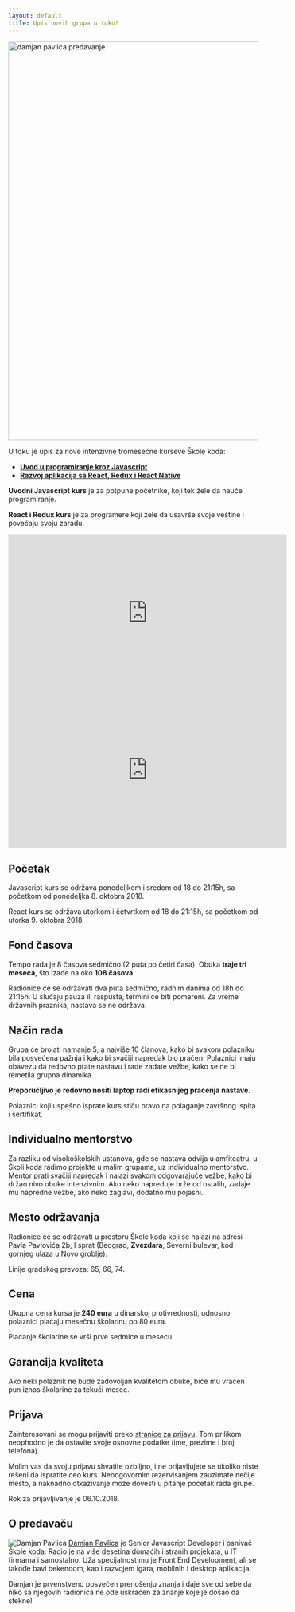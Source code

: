 ```yaml
---
layout: default
title: Upis novih grupa u toku!
---
```


<img src="/images/skola/damjan-pavlica-predavanje.jpeg" alt="damjan pavlica predavanje" width="800">

U toku je upis za nove intenzivne tromesečne kurseve Škole koda:

- **[Uvod u programiranje kroz Javascript](/kursevi/ucimo-javascript/)**
- **[Razvoj aplikacija sa React, Redux i React Native](https://skolakoda.github.io/uvod-u-react/)**

**Uvodni Javascript kurs** je za potpune početnike, koji tek žele da nauče programiranje. 

**React i Redux kurs** je za programere koji žele da usavrše svoje veštine i povećaju svoju zaradu.

<iframe width="560" height="315" src="https://www.youtube.com/embed/pu-466V7H6A" frameborder="0" allow="autoplay; encrypted-media" allowfullscreen></iframe>

<iframe width="560" height="315" src="https://www.youtube.com/embed/CrDXve3kCmk" frameborder="0" allow="autoplay; encrypted-media" allowfullscreen></iframe>

## Početak

Javascript kurs se održava ponedeljkom i sredom od 18 do 21:15h, sa početkom od ponedeljka 8. oktobra 2018.

React kurs se održava utorkom i četvrtkom od 18 do 21:15h, sa početkom od utorka 9. oktobra 2018.

## Fond časova

Tempo rada je 8 časova sedmično (2 puta po četiri časa). Obuka **traje tri meseca**, što izađe na oko **108 časova**.

Radionice će se održavati dva puta sedmično, radnim danima od 18h do 21:15h. U slučaju pauza ili raspusta, termini će biti pomereni. Za vreme državnih praznika, nastava se ne održava.

## Način rada

Grupa će brojati namanje 5, a najviše 10 članova, kako bi svakom polazniku bila posvećena pažnja i kako bi svačiji napredak bio praćen. Polaznici imaju obavezu da redovno prate nastavu i rade zadate vežbe, kako se ne bi remetila grupna dinamika. 

**Preporučljivo je redovno nositi laptop radi efikasnijeg praćenja nastave.**

Polaznici koji uspešno isprate kurs stiču pravo na polaganje završnog ispita i sertifikat.

## Individualno mentorstvo

Za razliku od visokoškolskih ustanova, gde se nastava odvija u amfiteatru, u Školi koda radimo projekte u malim grupama, uz individualno mentorstvo. Mentor prati svačiji napredak i nalazi svakom odgovarajuće vežbe, kako bi držao nivo obuke intenzivnim. Ako neko napreduje brže od ostalih, zadaje mu napredne vežbe, ako neko zaglavi, dodatno mu pojasni.

## Mesto održavanja

Radionice će se održavati u prostoru Škole koda koji se nalazi na adresi Pavla Pavlovića 2b, I sprat (Beograd, **Zvezdara**, Severni bulevar, kod gornjeg ulaza u Novo groblje).

Linije gradskog prevoza: 65, 66, 74.

## Cena

Ukupna cena kursa je **240 eura** u dinarskoj protivrednosti, odnosno polaznici plaćaju mesečnu školarinu po 80 eura.

Plaćanje školarine se vrši prve sedmice u mesecu. 

## Garancija kvaliteta

Ako neki polaznik ne bude zadovoljan kvalitetom obuke, biće mu vraćen pun iznos školarine za tekući mesec. 

## Prijava

Zainteresovani se mogu prijaviti preko [stranice za prijavu](/prijava). Tom prilikom neophodno je da ostavite svoje osnovne podatke (ime, prezime i broj telefona). 

Molim vas da svoju prijavu shvatite ozbiljno, i ne prijavljujete se ukoliko niste rešeni da ispratite ceo kurs. Neodgovornim rezervisanjem zauzimate nečije mesto, a naknadno otkazivanje može dovesti u pitanje početak rada grupe. 

Rok za prijavljivanje je 06.10.2018.

<div class="predavac uokvireno">
  <h2>O predavaču</h2>
  <p><img class="author-img circle" src="/images/skola/damjan-mala.jpg" alt="Damjan Pavlica"> <a href="https://mudroljub.github.io/">Damjan Pavlica</a> je Senior Javascript Developer i osnivač Škole koda. Radio je na više desetina domaćih i stranih projekata, u IT firmama i samostalno. Uža specijalnost mu je Front End Development, ali se takođe bavi bekendom, kao i razvojem igara, mobilnih i desktop aplikacija.</p>

  <p>Damjan je prvenstveno posvećen prenošenju znanja i daje sve od sebe da niko sa njegovih radionica ne ode uskraćen za znanje koje je došao da stekne!</p>
</div>